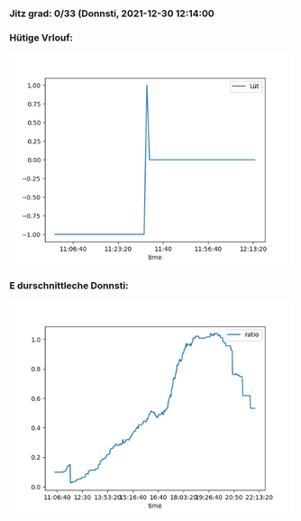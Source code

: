 ### Jitz grad: 0/33 (Donnsti, 2021-12-30 12:14:00

### Hütige Vrlouf:
![Graph](Today.png)

### E durschnittleche Donnsti:
![Graph](Donnsti.png)